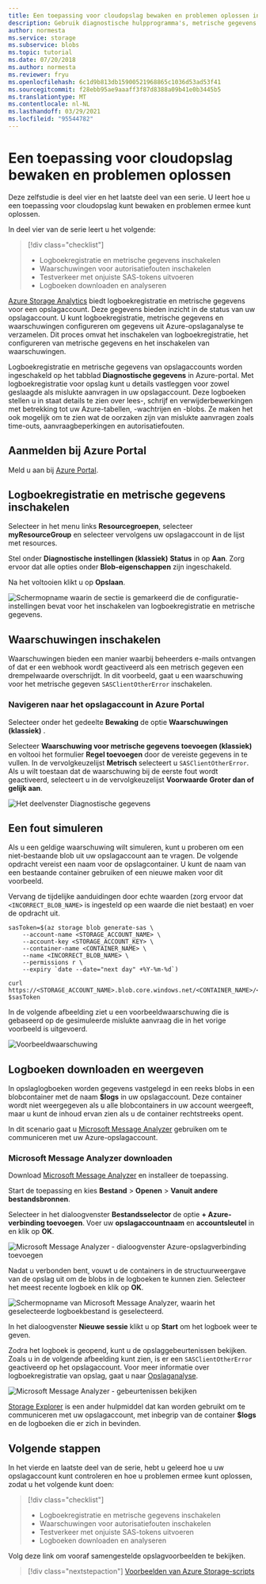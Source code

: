 ```yaml
---
title: Een toepassing voor cloudopslag bewaken en problemen oplossen in Azure | Microsoft Docs
description: Gebruik diagnostische hulpprogramma's, metrische gegevens en waarschuwingen voor het oplossen van problemen met een cloudtoepassing en deze te bewaken.
author: normesta
ms.service: storage
ms.subservice: blobs
ms.topic: tutorial
ms.date: 07/20/2018
ms.author: normesta
ms.reviewer: fryu
ms.openlocfilehash: 6c1d9b813db15900521968865c1036d53ad53f41
ms.sourcegitcommit: f28ebb95ae9aaaff3f87d8388a09b41e0b3445b5
ms.translationtype: MT
ms.contentlocale: nl-NL
ms.lasthandoff: 03/29/2021
ms.locfileid: "95544782"
---
```

# <a name="monitor-and-troubleshoot-a-cloud-storage-application"></a>Een toepassing voor cloudopslag bewaken en problemen oplossen

Deze zelfstudie is deel vier en het laatste deel van een serie. U leert hoe u een toepassing voor cloudopslag kunt bewaken en problemen ermee kunt oplossen.

In deel vier van de serie leert u het volgende:

> [!div class="checklist"]
> * Logboekregistratie en metrische gegevens inschakelen
> * Waarschuwingen voor autorisatiefouten inschakelen
> * Testverkeer met onjuiste SAS-tokens uitvoeren
> * Logboeken downloaden en analyseren

[Azure Storage Analytics](../common/storage-analytics.md) biedt logboekregistratie en metrische gegevens voor een opslagaccount. Deze gegevens bieden inzicht in de status van uw opslagaccount. U kunt logboekregistratie, metrische gegevens en waarschuwingen configureren om gegevens uit Azure-opslaganalyse te verzamelen. Dit proces omvat het inschakelen van logboekregistratie, het configureren van metrische gegevens en het inschakelen van waarschuwingen.

Logboekregistratie en metrische gegevens van opslagaccounts worden ingeschakeld op het tabblad **Diagnostische gegevens** in Azure-portal. Met logboekregistratie voor opslag kunt u details vastleggen voor zowel geslaagde als mislukte aanvragen in uw opslagaccount. Deze logboeken stellen u in staat details te zien over lees-, schrijf en verwijderbewerkingen met betrekking tot uw Azure-tabellen, -wachtrijen en -blobs. Ze maken het ook mogelijk om te zien wat de oorzaken zijn van mislukte aanvragen zoals time-outs, aanvraagbeperkingen en autorisatiefouten.

## <a name="log-in-to-the-azure-portal"></a>Aanmelden bij Azure Portal

Meld u aan bij [Azure Portal](https://portal.azure.com).

## <a name="turn-on-logging-and-metrics"></a>Logboekregistratie en metrische gegevens inschakelen

Selecteer in het menu links **Resourcegroepen**, selecteer **myResourceGroup** en selecteer vervolgens uw opslagaccount in de lijst met resources.

Stel onder **Diagnostische instellingen (klassiek)** **Status** in op **Aan**. Zorg ervoor dat alle opties onder **Blob-eigenschappen** zijn ingeschakeld.

Na het voltooien klikt u op **Opslaan**.

![Schermopname waarin de sectie is gemarkeerd die de configuratie-instellingen bevat voor het inschakelen van logboekregistratie en metrische gegevens.](media/storage-monitor-troubleshoot-storage-application/enable-diagnostics.png)

## <a name="enable-alerts"></a>Waarschuwingen inschakelen

Waarschuwingen bieden een manier waarbij beheerders e-mails ontvangen of dat er een webhook wordt geactiveerd als een metrisch gegeven een drempelwaarde overschrijdt. In dit voorbeeld, gaat u een waarschuwing voor het metrische gegeven `SASClientOtherError` inschakelen.

### <a name="navigate-to-the-storage-account-in-the-azure-portal"></a>Navigeren naar het opslagaccount in Azure Portal

Selecteer onder het gedeelte **Bewaking** de optie **Waarschuwingen (klassiek)** .

Selecteer **Waarschuwing voor metrische gegevens toevoegen (klassiek)** en voltooi het formulier **Regel toevoegen** door de vereiste gegevens in te vullen. In de vervolgkeuzelijst **Metrisch** selecteert u `SASClientOtherError`. Als u wilt toestaan dat de waarschuwing bij de eerste fout wordt geactiveerd, selecteert u in de vervolgkeuzelijst **Voorwaarde** **Groter dan of gelijk aan**.

![Het deelvenster Diagnostische gegevens](media/storage-monitor-troubleshoot-storage-application/add-alert-rule.png)

## <a name="simulate-an-error"></a>Een fout simuleren

Als u een geldige waarschuwing wilt simuleren, kunt u proberen om een niet-bestaande blob uit uw opslagaccount aan te vragen. De volgende opdracht vereist een naam voor de opslagcontainer. U kunt de naam van een bestaande container gebruiken of een nieuwe maken voor dit voorbeeld.

Vervang de tijdelijke aanduidingen door echte waarden (zorg ervoor dat `<INCORRECT_BLOB_NAME>` is ingesteld op een waarde die niet bestaat) en voer de opdracht uit.

```azurecli-interactive
sasToken=$(az storage blob generate-sas \
    --account-name <STORAGE_ACCOUNT_NAME> \
    --account-key <STORAGE_ACCOUNT_KEY> \
    --container-name <CONTAINER_NAME> \
    --name <INCORRECT_BLOB_NAME> \
    --permissions r \
    --expiry `date --date="next day" +%Y-%m-%d`)

curl https://<STORAGE_ACCOUNT_NAME>.blob.core.windows.net/<CONTAINER_NAME>/<INCORRECT_BLOB_NAME>?$sasToken
```

In de volgende afbeelding ziet u een voorbeeldwaarschuwing die is gebaseerd op de gesimuleerde mislukte aanvraag die in het vorige voorbeeld is uitgevoerd.

 ![Voorbeeldwaarschuwing](media/storage-monitor-troubleshoot-storage-application/email-alert.png)

## <a name="download-and-view-logs"></a>Logboeken downloaden en weergeven

In opslaglogboeken worden gegevens vastgelegd in een reeks blobs in een blobcontainer met de naam **$logs** in uw opslagaccount. Deze container wordt niet weergegeven als u alle blobcontainers in uw account weergeeft, maar u kunt de inhoud ervan zien als u de container rechtstreeks opent.

In dit scenario gaat u [Microsoft Message Analyzer](/message-analyzer/microsoft-message-analyzer-operating-guide) gebruiken om te communiceren met uw Azure-opslagaccount.

### <a name="download-microsoft-message-analyzer"></a>Microsoft Message Analyzer downloaden

Download [Microsoft Message Analyzer](/message-analyzer/installing-and-upgrading-message-analyzer) en installeer de toepassing.

Start de toepassing en kies **Bestand** > **Openen** > **Vanuit andere bestandsbronnen**.

Selecteer in het dialoogvenster **Bestandsselector** de optie **+ Azure-verbinding toevoegen**. Voer uw **opslagaccountnaam** en **accountsleutel** in en klik op **OK**.

![Microsoft Message Analyzer - dialoogvenster Azure-opslagverbinding toevoegen](media/storage-monitor-troubleshoot-storage-application/figure3.png)

Nadat u verbonden bent, vouwt u de containers in de structuurweergave van de opslag uit om de blobs in de logboeken te kunnen zien. Selecteer het meest recente logboek en klik op **OK**.

![Schermopname van Microsoft Message Analyzer, waarin het geselecteerde logboekbestand is geselecteerd.](media/storage-monitor-troubleshoot-storage-application/figure4.png)

In het dialoogvenster **Nieuwe sessie** klikt u op **Start** om het logboek weer te geven.

Zodra het logboek is geopend, kunt u de opslaggebeurtenissen bekijken. Zoals u in de volgende afbeelding kunt zien, is er een `SASClientOtherError` geactiveerd op het opslagaccount. Voor meer informatie over logboekregistratie van opslag, gaat u naar [Opslaganalyse](../common/storage-analytics.md).

![Microsoft Message Analyzer - gebeurtenissen bekijken](media/storage-monitor-troubleshoot-storage-application/figure5.png)

[Storage Explorer](https://azure.microsoft.com/features/storage-explorer/) is een ander hulpmiddel dat kan worden gebruikt om te communiceren met uw opslagaccount, met inbegrip van de container **$logs** en de logboeken die er zich in bevinden.

## <a name="next-steps"></a>Volgende stappen

In het vierde en laatste deel van de serie, hebt u geleerd hoe u uw opslagaccount kunt controleren en hoe u problemen ermee kunt oplossen, zodat u het volgende kunt doen:

> [!div class="checklist"]
> * Logboekregistratie en metrische gegevens inschakelen
> * Waarschuwingen voor autorisatiefouten inschakelen
> * Testverkeer met onjuiste SAS-tokens uitvoeren
> * Logboeken downloaden en analyseren

Volg deze link om vooraf samengestelde opslagvoorbeelden te bekijken.

> [!div class="nextstepaction"]
> [Voorbeelden van Azure Storage-scripts](storage-samples-blobs-cli.md)